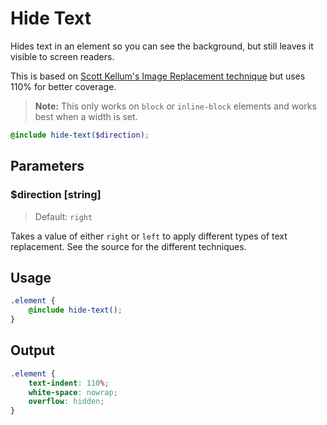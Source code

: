 # Hide Text

Hides text in an element so you can see the background, but still leaves it visible to screen readers.

This is based on [Scott Kellum's Image Replacement technique](http://www.zeldman.com/2012/03/01/replacing-the-9999px-hack-new-image-replacement/) but uses 110% for better coverage.

> **Note:** This only works on `block` or `inline-block` elements and works best when a width is set.

```scss
@include hide-text($direction);
```

## Parameters

### $direction [string]

> Default: `right`

Takes a value of either `right` or `left` to apply different types of text replacement. See the source for the different techniques.

## Usage

```scss
.element {
    @include hide-text();
}
```

## Output

```scss
.element {
    text-indent: 110%;
    white-space: nowrap;
    overflow: hidden;
}
```
